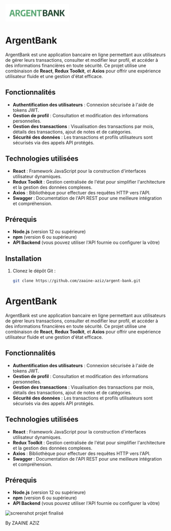 ![logo Argent Bank](Frontend/src/assets/img/argentBankLogo.webp)

# ArgentBank

ArgentBank est une application bancaire en ligne permettant aux utilisateurs de gérer leurs transactions, consulter et modifier 
leur profil, et accéder à des informations financières en toute sécurité. Ce projet utilise une combinaison de **React**, **Redux Toolkit**, 
et **Axios** pour offrir une expérience utilisateur fluide et une gestion d'état efficace.

## Fonctionnalités

- **Authentification des utilisateurs** : Connexion sécurisée à l'aide de tokens JWT.
- **Gestion de profil** : Consultation et modification des informations personnelles.
- **Gestion des transactions** : Visualisation des transactions par mois, détails des transactions, ajout de notes et de catégories.
- **Sécurité des données** : Les transactions et profils utilisateurs sont sécurisés via des appels API protégés.

## Technologies utilisées

- **React** : Framework JavaScript pour la construction d'interfaces utilisateur dynamiques.
- **Redux Toolkit** : Gestion centralisée de l'état pour simplifier l'architecture et la gestion des données complexes.
- **Axios** : Bibliothèque pour effectuer des requêtes HTTP vers l'API.
- **Swagger** : Documentation de l'API REST pour une meilleure intégration et compréhension.

## Prérequis

- **Node.js** (version 12 ou supérieure)
- **npm** (version 6 ou supérieure)
- **API Backend** (vous pouvez utiliser l'API fournie ou configurer la vôtre)

## Installation

1. Clonez le dépôt Git :
   ```bash
   git clone https://github.com/zaaine-aziz/argent-bank.git

# ArgentBank

ArgentBank est une application bancaire en ligne permettant aux utilisateurs de gérer leurs transactions, consulter et modifier leur profil, et accéder à des informations financières en toute sécurité. Ce projet utilise une combinaison de **React**, **Redux Toolkit**, et **Axios** pour offrir une expérience utilisateur fluide et une gestion d'état efficace.

## Fonctionnalités

- **Authentification des utilisateurs** : Connexion sécurisée à l'aide de tokens JWT.
- **Gestion de profil** : Consultation et modification des informations personnelles.
- **Gestion des transactions** : Visualisation des transactions par mois, détails des transactions, ajout de notes et de catégories.
- **Sécurité des données** : Les transactions et profils utilisateurs sont sécurisés via des appels API protégés.

## Technologies utilisées

- **React** : Framework JavaScript pour la construction d'interfaces utilisateur dynamiques.
- **Redux Toolkit** : Gestion centralisée de l'état pour simplifier l'architecture et la gestion des données complexes.
- **Axios** : Bibliothèque pour effectuer des requêtes HTTP vers l'API.
- **Swagger** : Documentation de l'API REST pour une meilleure intégration et compréhension.

## Prérequis

- **Node.js** (version 12 ou supérieure)
- **npm** (version 6 ou supérieure)
- **API Backend** (vous pouvez utiliser l'API fournie ou configurer la vôtre)

![screenshot projet finalisé](Frontend/src/assets/img/ArgentBank_screen.webp)

By ZAAINE AZIZ
